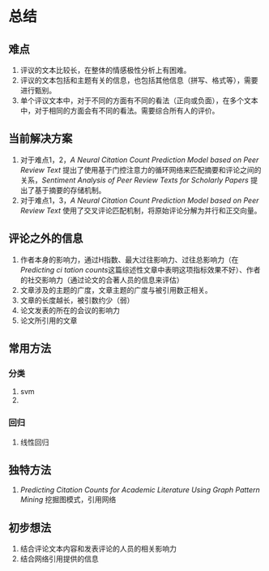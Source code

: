 # 总结

## 难点

1. 评议的文本比较长，在整体的情感极性分析上有困难。
2. 评议的文本包括和主题有关的信息，也包括其他信息（拼写、格式等），需要进行甄别。
3. 单个评议文本中，对于不同的方面有不同的看法（正向或负面），在多个文本中，对于相同的方面会有不同的看法。需要综合所有人的评价。

## 当前解决方案

1. 对于难点1，2，*A Neural Citation Count Prediction Model based on Peer Review Text* 提出了使用基于门控注意力的循环网络来匹配摘要和评论之间的关系，*Sentiment Analysis of Peer Review Texts for Scholarly Papers* 提出了基于摘要的存储机制。
2. 对于难点1，3，*A Neural Citation Count Prediction Model based on Peer Review Text* 使用了交叉评论匹配机制，将原始评论分解为并行和正交向量。

## 评论之外的信息

1. 作者本身的影响力，通过H指数、最大过往影响力、过往总影响力（在*Predicting ci tation counts*这篇综述性文章中表明这项指标效果不好）、作者的社交影响力（通过论文的合著人员的信息来评估）
2. 文章涉及的主题的广度，文章主题的广度与被引用数正相关。
3. 文章的长度越长，被引数约少（弱）
4. 论文发表的所在的会议的影响力
5. 论文所引用的文章

## 常用方法

### 分类

1. svm
2. 

### 回归

1. 线性回归

## 独特方法

1.  *Predicting Citation Counts for Academic Literature Using Graph Pattern Mining* 挖掘图模式，引用网络

## 初步想法

1. 结合评论文本内容和发表评论的人员的相关影响力
2. 结合网络引用提供的信息